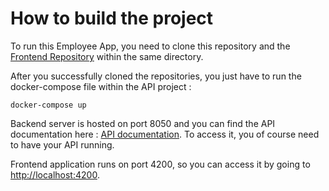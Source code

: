 # How to build the project

To run this Employee App, you need to clone this repository and the
[Frontend Repository](https://github.com/AntoineBarroux/sandbox-front) within the same directory.

After you successfully cloned the repositories, you just have to run the docker-compose file within the API project : 
```
docker-compose up
```

Backend server is hosted on port 8050 and you can find the API documentation here : [API documentation](http://localhost:8050/swagger-ui/index.html#/).
To access it, you of course need to have your API running.

Frontend application runs on port 4200, so you can access it by going to [http://localhost:4200](http://localhost:4200).